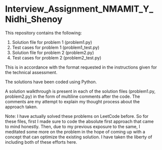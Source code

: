 # Interview_Assignment_NMAMIT_Y_Nidhi_Shenoy

This repository contains the following:
1. Solution file for problem 1 (problem1.py)
2. Test cases for problem 1 (problem1_test.py)
3. Solution file for problem 2 (problem2.py)
4. Test cases for problem 2 (problem2_test.py)

This is in accordance with the format requested in the instructions given for the technical assessment.

The solutions have been coded using Python.

A solution walkthrough is present in each of the solution files (problem1.py, problem2.py) in the form of multiline comments after the code. The comments are my attempt to explain my thought process about the approach taken.

Note:
I have actually solved these problems on LeetCode before. So for these files, first I made sure to code the absolute first approach that came to mind honestly. Then, due to my previous exposure to the same, I meditated some more on the problem in the hope of coming up with a concept that can optimize the existing solution. I have taken the liberty of including both of these efforts here.
